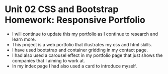 # Unit 02 CSS and Bootstrap Homework: Responsive Portfolio

- I will continue to update this my portfolio as I continue to research and learn more.
- This project is a web portfolio that illustrates my css and html skills.
- I have used bootstrap and container gridding in my contact page.
- I had also used a carousel effect in my portfolio page that just shows the companies that I aiming to work at.
- In my index page I had also used a card to introduce myself.
